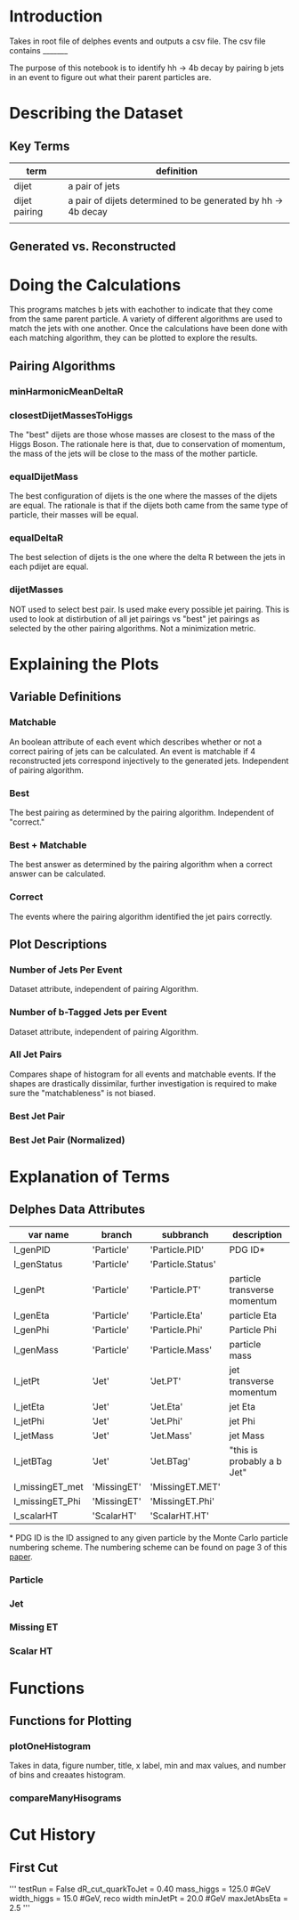 # Introduction
Takes in root file of delphes events and outputs a csv file. The csv file contains _______

The purpose of this notebook is to identify hh &rarr; 4b decay by pairing b jets in an event to figure out what their parent particles are. 

# Describing the Dataset
## Key Terms
| term  	| definition                          	|
|-------	|-------------------------------------	|
| dijet 	| a pair of jets  	|
| dijet pairing   	|  a pair of dijets determined to be generated by hh &rarr; 4b decay |
|       	|                                     	|
## Generated vs. Reconstructed
# Doing the Calculations
This programs matches b jets with eachother to indicate that they come from the same parent particle. A variety of different algorithms are used to match the jets with one another. Once the calculations have been done with each matching algorithm, they can be plotted to explore the results. 

## Pairing Algorithms
### minHarmonicMeanDeltaR
### closestDijetMassesToHiggs
The "best" dijets are those whose masses are closest to the mass of the Higgs Boson. The rationale here is that, due to conservation of momentum, the mass of the jets will be close to the mass of the mother particle.
### equalDijetMass
The best configuration of dijets is the one where the masses of the dijets are equal. The rationale is that if the dijets both came from the same type of particle, their masses will be equal.
### equalDeltaR
The best selection of dijets is the one where the delta R between the jets in each pdijet are equal. 
### dijetMasses
NOT used to select best pair. Is used make every possible jet pairing. This is used to look at distirbution of all jet pairings vs "best" jet pairings as selected by the other pairing algorithms. Not a minimization metric.
# Explaining the Plots

## Variable Definitions
### Matchable
An boolean attribute of each event which describes whether or not a correct pairing of jets can be calculated. An event is matchable if 4 reconstructed jets correspond injectively to the generated jets. Independent of pairing algorithm. 
### Best
The best pairing as determined by the pairing algorithm. Independent of "correct." 
### Best + Matchable
The best answer as determined by the pairing algorithm when a correct answer can be calculated.
### Correct
The events where the pairing algorithm identified the jet pairs correctly.

## Plot Descriptions
### Number of Jets Per Event
Dataset attribute, independent of pairing Algorithm. 
### Number of b-Tagged Jets per Event
Dataset attribute, independent of pairing Algorithm. 
### All Jet Pairs 
Compares shape of histogram for all events and matchable events. If the shapes are drastically dissimilar, further investigation is required to make sure the "matchableness" is not biased. 
### Best Jet Pair 
### Best Jet Pair (Normalized)


# Explanation of Terms
## Delphes Data Attributes
| var name        	| branch      	| subbranch         	| description                  	|
|-----------------	|-------------	|-------------------	|------------------------------	|
| l_genPID        	| 'Particle'  	| 'Particle.PID'    	| PDG ID*           	|
| l_genStatus     	| 'Particle'  	| 'Particle.Status' 	|                              	|
| l_genPt         	| 'Particle'  	| 'Particle<span></span>.PT'     	| particle transverse momentum 	|
| l_genEta        	| 'Particle'  	| 'Particle.Eta'    	| particle Eta                 	|
| l_genPhi        	| 'Particle'  	| 'Particle.Phi'    	| Particle Phi                          	|
| l_genMass       	| 'Particle'  	| 'Particle.Mass'   	| particle mass                	|
| l_jetPt         	| 'Jet'       	| 'Jet.<span></span>PT'          	| jet transverse momentum      	|
| l_jetEta        	| 'Jet'       	| 'Jet.Eta'         	| jet Eta                      	|
| l_jetPhi        	| 'Jet'       	| 'Jet.Phi'         	| jet Phi                      	|
| l_jetMass       	| 'Jet'       	| 'Jet.Mass'        	| jet Mass                     	|
| l_jetBTag       	| 'Jet'       	| 'Jet.BTag'        	| "this is probably a b Jet" 	|
| l_missingET_met 	| 'MissingET' 	| 'MissingET.MET'   	|                              	|
| l_missingET_Phi 	| 'MissingET' 	| 'MissingET.Phi'   	|                              	|
| l_scalarHT      	| 'ScalarHT'  	| 'ScalarHT.<span></span>HT'     	|                              	|

\* PDG ID is the ID assigned to any given particle by the Monte Carlo particle numbering scheme. The numbering scheme can be found on page 3 of this [paper](http://pdg.lbl.gov/2018/reviews/rpp2018-rev-monte-carlo-numbering.pdf).

### Particle

### Jet

### Missing ET

### Scalar HT

# Functions 
## Functions for Plotting
### plotOneHistogram
Takes in data, figure number, title, x label, min and max values, and number of
bins and creaates histogram.
### compareManyHisograms

# Cut History
## First Cut
'''
testRun = False
dR_cut_quarkToJet = 0.40
mass_higgs = 125.0 #GeV
width_higgs = 15.0 #GeV, reco width
minJetPt = 20.0 #GeV
maxJetAbsEta = 2.5
'''




